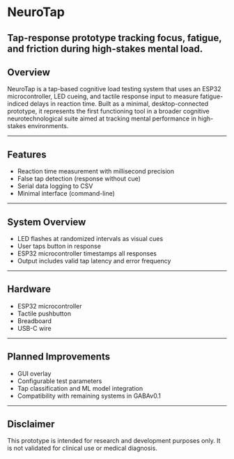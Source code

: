 # NeuroTap
Tap-response prototype tracking focus, fatigue, and friction during high-stakes mental load.
------------------

## Overview

NeuroTap is a tap-based cognitive load testing system that uses an ESP32 microcontroller, LED cueing, and tactile response input to measure fatigue-indiced delays in reaction time. Built as a minimal, desktop-connected prototype, it represents the first functioning tool in a broader cognitive neurotechnological suite aimed at tracking mental performance in high-stakes environments.

------------------

## Features
- Reaction time measurement with millisecond precision
- False tap detection (response without cue)
- Serial data logging to CSV
- Minimal interface (command-line)

------------------

## System Overview
- LED flashes at randomized intervals as visual cues
- User taps button in response
- ESP32 microcontroller timestamps all responses
- Output includes valid tap latency and error frequency

------------------

## Hardware 
- ESP32 microcontroller
- Tactile pushbutton
- Breadboard
- USB-C wire

------------------

## Planned Improvements
- GUI overlay
- Configurable test parameters
- Tap classification and ML model integration
- Compatibility with remaining systems in GABAv0.1

------------------

## Disclaimer

This prototype is intended for research and development purposes only. 
It is not validated for clinical use or medical diagnosis.

